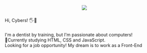 <div align="center">
  <img src="https://profile-counter.glitch.me/thayspradoo/count.svg?"  />
</div>

###

<p align="left">Hi, Cybers! 🖐️👾</p>

###

<p align="left">I'm a dentist by training, but I'm passionate about computers!<br>🌱Currently studying HTML, CSS and JavaScript.<br>Looking for a job opportunity! My dream is to work as a Front-End</p>

###
